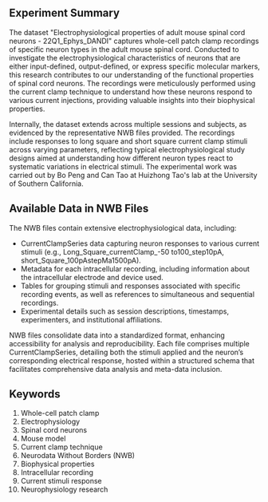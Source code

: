 ## Experiment Summary

The dataset "Electrophysiological properties of adult mouse spinal cord neurons - 22Q1_Ephys_DANDI" captures whole-cell patch clamp recordings of specific neuron types in the adult mouse spinal cord. Conducted to investigate the electrophysiological characteristics of neurons that are either input-defined, output-defined, or express specific molecular markers, this research contributes to our understanding of the functional properties of spinal cord neurons. The recordings were meticulously performed using the current clamp technique to understand how these neurons respond to various current injections, providing valuable insights into their biophysical properties.

Internally, the dataset extends across multiple sessions and subjects, as evidenced by the representative NWB files provided. The recordings include responses to long square and short square current clamp stimuli across varying parameters, reflecting typical electrophysiological study designs aimed at understanding how different neuron types react to systematic variations in electrical stimuli. The experimental work was carried out by Bo Peng and Can Tao at Huizhong Tao's lab at the University of Southern California.

## Available Data in NWB Files

The NWB files contain extensive electrophysiological data, including:
- CurrentClampSeries data capturing neuron responses to various current stimuli (e.g., Long_Square_currentClamp_-50 to100_step10pA, short_Square_100pAstepMa1500pA).
- Metadata for each intracellular recording, including information about the intracellular electrode and device used.
- Tables for grouping stimuli and responses associated with specific recording events, as well as references to simultaneous and sequential recordings.
- Experimental details such as session descriptions, timestamps, experimenters, and institutional affiliations.

NWB files consolidate data into a standardized format, enhancing accessibility for analysis and reproducibility. Each file comprises multiple CurrentClampSeries, detailing both the stimuli applied and the neuron’s corresponding electrical response, hosted within a structured schema that facilitates comprehensive data analysis and meta-data inclusion.

## Keywords
1. Whole-cell patch clamp
2. Electrophysiology
3. Spinal cord neurons
4. Mouse model
5. Current clamp technique
6. Neurodata Without Borders (NWB)
7. Biophysical properties
8. Intracellular recording
9. Current stimuli response
10. Neurophysiology research
